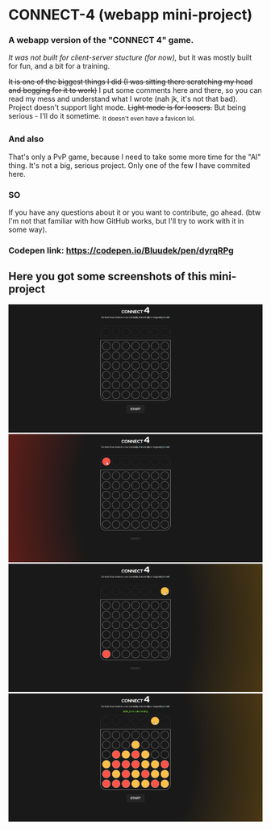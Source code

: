 # CONNECT-4 (webapp mini-project)
### A webapp version of the "CONNECT 4" game.
*It was not built for client-server stucture (for now),*
but it was mostly built for fun, and a bit for a training.

~~It is one of the biggest things I did (I was sitting there scratching my head and begging for it to work)~~
I put some comments here and there, so you can read my mess and understand what I wrote (nah jk, it's not that bad).
Project doesn't support light mode. ~~Light mode is for loosers.~~
But being serious - I'll do it sometime.
<sub>It doesn't even have a favicon lol.</sub>


### And also
That's only a PvP game, because I need to take some more time for the "AI" thing.
It's not a big, serious project. Only one of the few I have commited here.


### SO
If you have any questions about it or you want to contribute, go ahead.
(btw I'm not that familiar with how GitHub works, but I'll try to work with it in some way).

### Codepen link: https://codepen.io/Bluudek/pen/dyrqRPg

## Here you got some screenshots of this mini-project
![game before start](/screenshots/1.png)
![red token](/screenshots/2.png)
![yellow token](/screenshots/3.png)
![win](/screenshots/4.png)
